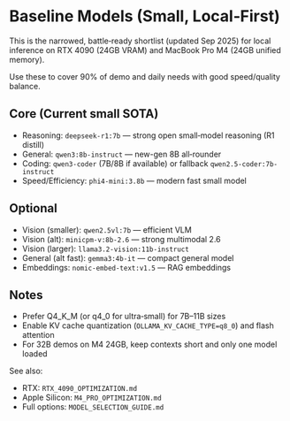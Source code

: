 # Baseline Models (Small, Local‑First)

This is the narrowed, battle‑ready shortlist (updated Sep 2025) for local inference on RTX 4090 (24GB VRAM) and MacBook
Pro M4 (24GB unified memory).

Use these to cover 90% of demo and daily needs with good speed/quality balance.

## Core (Current small SOTA)

- Reasoning: `deepseek-r1:7b` — strong open small‑model reasoning (R1 distill)
- General: `qwen3:8b-instruct` — new-gen 8B all‑rounder
- Coding: `qwen3-coder` (7B/8B if available) or fallback `qwen2.5-coder:7b-instruct`
- Speed/Efficiency: `phi4-mini:3.8b` — modern fast small model

## Optional

- Vision (smaller): `qwen2.5vl:7b` — efficient VLM
- Vision (alt): `minicpm-v:8b-2.6` — strong multimodal 2.6
- Vision (larger): `llama3.2-vision:11b-instruct`
- General (alt fast): `gemma3:4b-it` — compact general model
- Embeddings: `nomic-embed-text:v1.5` — RAG embeddings

## Notes

- Prefer Q4_K_M (or q4_0 for ultra‑small) for 7B–11B sizes
- Enable KV cache quantization (`OLLAMA_KV_CACHE_TYPE=q8_0`) and flash attention
- For 32B demos on M4 24GB, keep contexts short and only one model loaded

See also:

- RTX: `RTX_4090_OPTIMIZATION.md`
- Apple Silicon: `M4_PRO_OPTIMIZATION.md`
- Full options: `MODEL_SELECTION_GUIDE.md`
